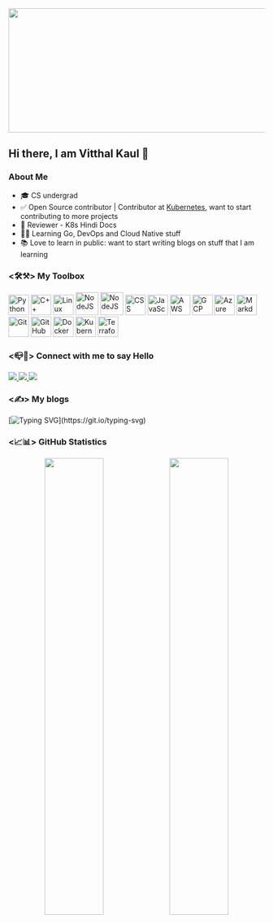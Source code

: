 <div>
<img align="center" src="https://camo.githubusercontent.com/2b507540e2681c1a25698f246b9dca69c30548ed66a7323075b0224cbb1bf058/68747470733a2f2f676f6c616e672e6f72672f646f632f676f706865722f6669766579656172732e6a7067" width="1224" height="244">
</div>

## Hi there, I am Vitthal Kaul 👋

### About Me

- 🎓 CS undergrad
- ✅ Open Source contributor | Contributor at [Kubernetes](https://github.com/kubernetes), want to start contributing to more projects 
- 👀 Reviewer - K8s Hindi Docs
- 📖📂 Learning Go, DevOps and Cloud Native stuff
- 📚 Love to learn in public: want to start writing blogs on stuff that I am learning

### <🛠⚒> My Toolbox

<p align="left">
<img src="https://img.icons8.com/color/512/python.png" alt="Python"  width="40"  height="40"/>
<img src="https://img.icons8.com/color/512/c-plus-plus-logo.png" alt="C++"  width="40"  height="40"/>
<img src="https://img.icons8.com/color/512/linux.png" alt="Linux"  width="40"  height="40"/>
<img src="https://img.icons8.com/color/512/nodejs.png" alt="NodeJS"  width="45"  height="45"/>
<img src="https://camo.githubusercontent.com/77665f0c2a41fd66504f85fef216dcaa308a483fd44fff9352ee7ee834bdfef2/68747470733a2f2f696d672e69636f6e73382e636f6d2f636f6c6f722f32782f68746d6c2d352e706e67" alt="NodeJS"  width="45"  height="45"/>
<img src="https://img.icons8.com/color/512/css3.png"  alt="CSS"  width="40"  height="40"/>
<img src="https://img.icons8.com/color/512/javascript--v2.png"  alt="JavaScript"  width="40"  height="40"/>
<img src="https://img.icons8.com/color/512/amazon-web-services.png"  alt="AWS"  width="40"  height="40"/>
<img src="https://img.icons8.com/color/512/google-cloud.png" alt="GCP"  width="40"  height="40"/>
<img src="https://img.icons8.com/fluency/512/azure-1.png"  alt="Azure"  width="40"  height="40"/>
<img src="https://img.icons8.com/external-tal-revivo-fresh-tal-revivo/512/external-markdown-a-lightweight-markup-language-with-plain-text-formatting-syntax-logo-fresh-tal-revivo.png" alt="Markdown"  width="40"  height="40"/>
<img src="https://img.icons8.com/color/512/git.png"  alt="Git"  width="40"  height="40"/>
<img src="https://img.icons8.com/bubbles/512/github.png"  alt="GitHub"  width="40"  height="40"/>
<img src="https://img.icons8.com/fluency/512/docker.png"  alt="Docker"  width="40"  height="40"/>
<img src="https://img.icons8.com/color/512/kubernetes.png" alt="Kubernetes"  width="40"  height="40"/>
<img src="https://img.icons8.com/color/512/terraform.png" alt="Terraform"  width="40"  height="40"/>

### <📪📮> Connect with me to say Hello

<a href="http://twitter.com/Babapoool">
  <img src="https://img.shields.io/twitter/follow/Babapoool?label=Twitter&logo=twitter&style=for-the-badge&color=blue" />
</a>


<a href="https://www.linkedin.com/in/vitthal-sai-kaul" />
  <img src="https://img.shields.io/badge/LinkedIn-0077B5?style=for-the-badge&logo=linkedin&logoColor=white" />
</a>

<a href="mailto:vitthalsai2001@gmail.com">
  <img src="https://img.shields.io/badge/-Gmail-c14438?style=square&logo=Gmail&logoColor=white&link=mailto:mixdeers@gmail.com" />
</a>

### <✍> My blogs
[![Typing SVG](https://readme-typing-svg.herokuapp.com?font=Fira+Code&pause=1000&color=F71212&width=435&lines=Loading+coming+soon............................)](https://git.io/typing-svg)

### <📈📊> GitHub Statistics
  
  <p align="center">
  <img width="48%" src="https://github-readme-stats.vercel.app/api?username=Babapool&show_icons=true&theme=tokyonight" />
  <img width="48%" src="https://github-readme-streak-stats.herokuapp.com/?user=Babapool&theme=tokyonight" />
</p>

<!--
**Babapool/Babapool** is a ✨ _special_ ✨ repository because its `README.md` (this file) appears on your GitHub profile.

Here are some ideas to get you started:

- 🔭 I’m currently working on ...
- 🌱 I’m currently learning ...
- 👯 I’m looking to collaborate on ...
- 🤔 I’m looking for help with ...
- 💬 Ask me about ...
- 📫 How to reach me: ...
- 😄 Pronouns: ...
- ⚡ Fun fact: ...
-->
